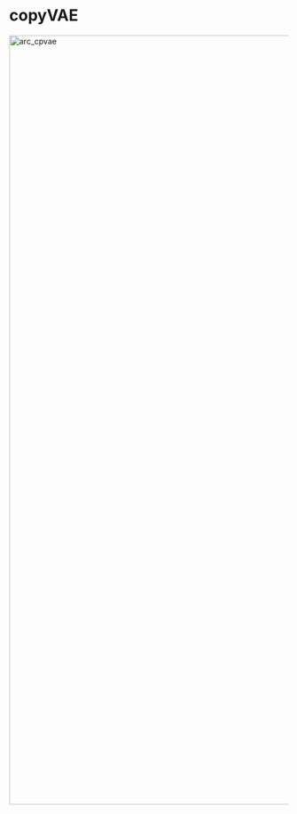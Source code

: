 # copyVAE

<img width="1385" alt="arc_cpvae" src="https://user-images.githubusercontent.com/4505079/113117833-2356fc00-920f-11eb-83ae-dbd783cd63f3.png">
